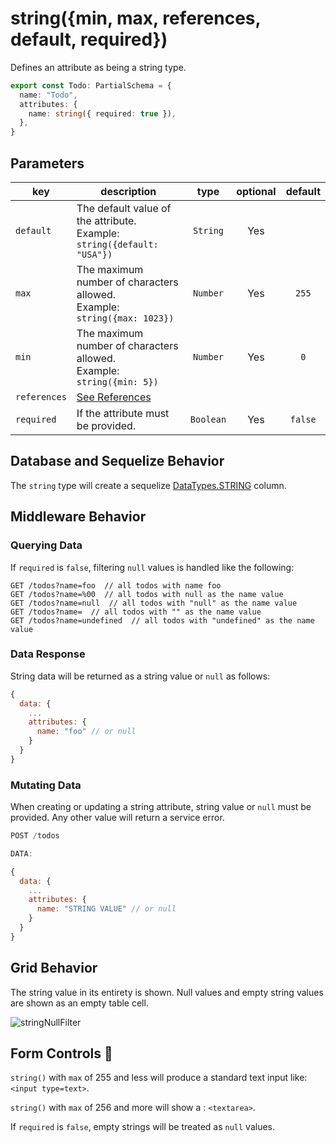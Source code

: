 # string({min, max, references, default, required})

Defines an attribute as being a string type.

```ts
export const Todo: PartialSchema = {
  name: "Todo",
  attributes: {
    name: string({ required: true }),
  },
}
```

## Parameters

| key          | description                                                                    |   type    | optional | default |
| ------------ | ------------------------------------------------------------------------------ | :-------: | :------: | :-----: |
| `default`    | The default value of the attribute. <br/> Example: `string({default: "USA"})`  | `String`  |   Yes    |         |
| `max`        | The maximum number of characters allowed. <br/> Example: `string({max: 1023})` | `Number`  |   Yes    |  `255`  |
| `min`        | The maximum number of characters allowed. <br/> Example: `string({min: 5})`    | `Number`  |   Yes    |   `0`   |
| `references` | [See References]()                                                             |           |          |         |
| `required`   | If the attribute must be provided.                                             | `Boolean` |   Yes    | `false` |

## Database and Sequelize Behavior

The `string` type will create a sequelize [DataTypes.STRING](https://sequelize.org/docs/v6/core-concepts/model-basics/#strings) column.

## Middleware Behavior

### Querying Data

If `required` is `false`, filtering `null` values is handled like the following:

```
GET /todos?name=foo  // all todos with name foo
GET /todos?name=%00  // all todos with null as the name value
GET /todos?name=null  // all todos with "null" as the name value
GET /todos?name=  // all todos with "" as the name value
GET /todos?name=undefined  // all todos with "undefined" as the name value
```

### Data Response

String data will be returned as a string value or `null` as follows:

```js
{
  data: {
    ...
    attributes: {
      name: "foo" // or null
    }
  }
}
```

### Mutating Data

When creating or updating a string attribute, string value or `null` must be provided. Any other value will return a service error.

```js
POST /todos

DATA:

{
  data: {
    ...
    attributes: {
      name: "STRING VALUE" // or null
    }
  }
}
```

## Grid Behavior

The string value in its entirety is shown. Null values and empty string values are shown as an empty table cell.

![stringNullFilter](https://github.com/bitovi/hatchify/assets/109013/9e67c44d-11c2-434e-9bcc-68cefbfc3f95)

## Form Controls 🛑

`string()` with `max` of 255 and less will produce a standard text input like: `<input type=text>`.

`string()` with `max` of 256 and more will show a : `<textarea>`.

If `required` is `false`, empty strings will be treated as `null` values.
